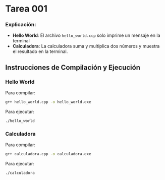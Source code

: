 # Tarea 001



### Explicación:

- **Hello World**: El archivo `hello_world.ccp` solo imprime un mensaje en la terminal
- **Calculadora**: La calculadora suma y multiplica dos números y muestra el resultado en la terminal.



## Instrucciones de Compilación y Ejecución

### Hello World
Para compilar:
```sh
g++ hello_world.cpp -o hello_world.exe
```
Para ejecutar:
```sh
./hello_world    
```

### Calculadora
Para compilar:
```sh
g++ calculadora.cpp -o calculadora.exe
```
Para ejecutar:
```sh
./calculadora  
```




